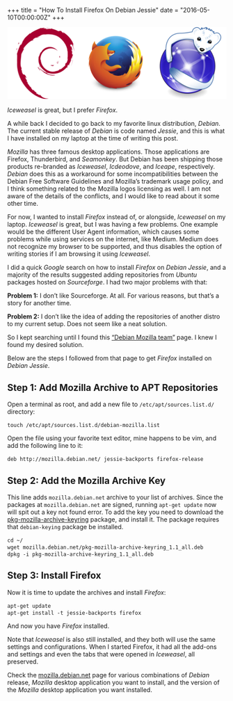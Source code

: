 +++
title = "How To Install Firefox On Debian Jessie"
date = "2016-05-10T00:00:00Z"
+++

![logo](firefox-iceweasel-debian.png)

_Iceweasel_ is great, but I prefer _Firefox_.

A while back I decided to go back to my favorite linux distribution, _Debian_.
The current stable release of _Debian_ is code named _Jessie_, and this is what
I have installed on my laptop at the time of writing this post.

_Mozilla_ has three famous desktop applications. Those applications are Firefox,
Thunderbird, and _Seamonkey_. But Debian has been shipping those products
re-branded as _Iceweasel_, _Icdeodove_, and _Iceape_, respectively. _Debian_
does this as a workaround for some incompatibilities between the Debian Free
Software Guidelines and Mozilla’s trademark usage policy, and I think something
related to the Mozilla logos licensing as well. I am not aware of the details of
the conflicts, and I would like to read about it some other time.

For now, I wanted to install _Firefox_ instead of, or alongside, _Iceweasel_ on my
laptop. _Iceweasel_ is great, but I was having a few problems. One example would
be the different User Agent information, which causes some problems while using
services on the internet, like Medium. Medium does not recognize my browser to be
supported, and thus disables the option of writing stories if I am browsing it
using _Iceweasel_.

I did a quick _Google_ search on how to install _Firefox_ on _Debian Jessie_,
and a majority of the results suggested adding repositories from _Ubuntu_
packages hosted on _Sourceforge_. I had two major problems with that:

**Problem 1:** I don’t like Sourceforge. At all. For various reasons, but that’s
a story for another time.

**Problem 2:** I don’t like the idea of adding the repositories of another
distro to my current setup. Does not seem like a neat solution.

So I kept searching until I found this [“Debian Mozilla team”](http://mozilla.debian.net/) page. I
knew I found my desired solution.

Below are the steps I followed from that page to get _Firefox_ installed on
_Debian Jessie_.

## Step 1: Add Mozilla Archive to APT Repositories

Open a terminal as root, and add a new file to `/etc/apt/sources.list.d/`
directory:

```shell
touch /etc/apt/sources.list.d/debian-mozilla.list
```

Open the file using your favorite text editor, mine happens to be vim, and add
the following line to it:

```plaintext
deb http://mozilla.debian.net/ jessie-backports firefox-release
```

## Step 2: Add the Mozilla Archive Key

This line adds `mozilla.debian.net` archive to your list of archives. Since the
packages at `mozilla.debian.net` are signed, running `apt-get update` now will
spit out a key not found error. To add the key you need to download the
[pkg-mozilla-archive-keyring](http://mozilla.debian.net/pkg-mozilla-archive-keyring_1.1_all.deb)
package, and install it. The package requires that `debian-keying` package be
installed.

```shell
cd ~/
wget mozilla.debian.net/pkg-mozilla-archive-keyring_1.1_all.deb
dpkg -i pkg-mozilla-archive-keyring_1.1_all.deb
```

## Step 3: Install Firefox

Now it is time to update the archives and install _Firefox_:

```shell
apt-get update
apt-get install -t jessie-backports firefox
```

And now you have _Firefox_ installed.

Note that _Iceweasel_ is also still installed, and they both will use the same
settings and configurations. When I started Firefox, it had all the add-ons and
settings and even the tabs that were opened in _Iceweasel_, all preserved.

Check the [mozilla.debian.net](http://mozilla.debian.net/) page for various
combinations of _Debian_ release, _Mozilla_ desktop application you want to
install, and the version of the _Mozilla_ desktop application you want
installed.
